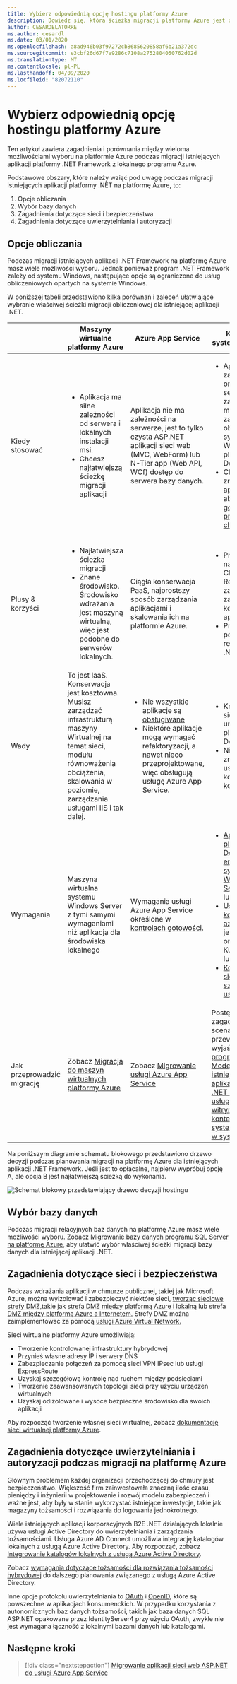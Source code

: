 ```yaml
---
title: Wybierz odpowiednią opcję hostingu platformy Azure
description: Dowiedz się, która ścieżka migracji platformy Azure jest odpowiednia dla twojej ASP.NET aplikacji sieci web.
author: CESARDELATORRE
ms.author: cesardl
ms.date: 03/01/2020
ms.openlocfilehash: a8ad946b03f97272cb8685620858af6b21a372dc
ms.sourcegitcommit: e3cbf26d67f7e9286c7108a2752804050762d02d
ms.translationtype: MT
ms.contentlocale: pl-PL
ms.lasthandoff: 04/09/2020
ms.locfileid: "82072110"
---
```

# <a name="choose-the-right-azure-hosting-option"></a>Wybierz odpowiednią opcję hostingu platformy Azure

Ten artykuł zawiera zagadnienia i porównania między wieloma możliwościami wyboru na platformie Azure podczas migracji istniejących aplikacji platformy .NET Framework z lokalnego programu Azure.

Podstawowe obszary, które należy wziąć pod uwagę podczas migracji istniejących aplikacji platformy .NET na platformę Azure, to:

1. Opcje obliczania
1. Wybór bazy danych
1. Zagadnienia dotyczące sieci i bezpieczeństwa
1. Zagadnienia dotyczące uwierzytelniania i autoryzacji

## <a name="compute-choices"></a>Opcje obliczania

Podczas migracji istniejących aplikacji .NET Framework na platformę Azure masz wiele możliwości wyboru. Jednak ponieważ program .NET Framework zależy od systemu Windows, następujące opcje są ograniczone do usług obliczeniowych opartych na systemie Windows.

W poniższej tabeli przedstawiono kilka porównań i zaleceń ułatwiające wybranie właściwej ścieżki migracji obliczeniowej dla istniejącej aplikacji .NET.

|                 | Maszyny wirtualne platformy Azure | Azure App Service | Kontenery systemu Windows |
|-----------------|-----------|-------------------|--------------------|
|Kiedy stosować      |<ul><li>Aplikacja ma silne zależności od serwera i lokalnych instalacji msi.</li><li>Chcesz najłatwiejszą ścieżkę migracji aplikacji</li></ul>|Aplikacja nie ma zależności na serwerze, jest to tylko czysta ASP.NET aplikacji sieci web (MVC, WebForm) lub N-Tier app (Web API, WCf) dostęp do serwera bazy danych. |<ul><li>Aplikacja ma zależności od oryginalnego serwera, ale te zależności mogą być zawarte w obrazie systemu Windows platformy Docker.</li><li>Chcesz zmodernizować aplikację tak, aby była [gotowa do pracy w chmurze](../../architecture/modernize-with-azure-containers/modernize-existing-apps-to-cloud-optimized/reasons-to-modernize-existing-net-apps-to-cloud-optimized-applications.md)</li></ul>|
|Plusy & korzyści  |<ul><li>Najłatwiejsza ścieżka migracji</li><li>Znane środowisko. Środowisko wdrażania jest maszyną wirtualną, więc jest podobne do serwerów lokalnych.</li></ul> |Ciągła konserwacja PaaS, najprostszy sposób zarządzania aplikacjami i skalowania ich na platformie Azure. |<ul><li>Przygotowany na przyszłość, Cloud DevOps-Ready z zależnościami zawartymi w kontenerach aplikacji.</li><li>Prawie nie ma potrzeby refaktoryzacji .NET /C# kod.</li></ul> |
|Wady             |To jest IaaS. Konserwacja jest kosztowna. Musisz zarządzać infrastrukturą maszyny Wirtualnej na temat sieci, modułu równoważenia obciążenia, skalowania w poziomie, zarządzania usługami IIS i tak dalej. |<ul><li>Nie wszystkie aplikacje są [obsługiwane](https://appmigration.microsoft.com/assessment)</li><li>Niektóre aplikacje mogą wymagać refaktoryzacji, a nawet nieco przeprojektowane, więc obsługują usługę Azure App Service.</li></ul> |<ul><li>Krzywa uczenia się umiejętności platformy Docker</li><li>Niektóre zmiany ustawień konfiguracji kodu i aplikacji</li></ul>|
|Wymagania |Maszyna wirtualna systemu Windows Server z tymi samymi wymaganiami niż aplikacja dla środowiska lokalnego | Wymagania usługi Azure App Service określone w [kontrolach gotowości](https://github.com/Azure/App-Service-Migration-Assistant/wiki/Readiness-Checks). |<ul><li>[Aparat platformy Docker — enterprise dla systemu Windows Server 2019](https://azuremarketplace.microsoft.com/marketplace/apps/cloud-infrastructure-services.docker-windows-2019)<br />lub</li><li>[Usługa kontenera azure (AKS)](https://azure.microsoft.com/services/container-service/) (to jest orchestrator Kubernetes)<br />lub<li>[Koordynator sieci szkieletowej usług Azure](https://azure.microsoft.com/services/service-fabric/)</li></ul> |
|Jak przeprowadzić migrację |Zobacz [Migracja do maszyn wirtualnych platformy Azure](vm.md) | Zobacz [Migrowanie usługi Azure App Service](app-service.md) | Postępuj zgodnie z zagadnieniami, scenariuszami i przewodnikami wyjaśnionymi w [programie Modernizowanie istniejących aplikacji platformy .NET za pomocą usługi Azure i witryny kontenerów systemu Windows w systemie eBook](https://aka.ms/liftandshiftwithcontainersebook) |

Na poniższym diagramie schematu blokowego przedstawiono drzewo decyzji podczas planowania migracji na platformę Azure dla istniejących aplikacji .NET Framework. Jeśli jest to opłacalne, najpierw wypróbuj opcję A, ale opcja B jest najłatwiejszą ścieżką do wykonania.

![Schemat blokowy przedstawiający drzewo decyzji hostingu](../media/migration/choose/decision-tree.png)

## <a name="database-choices"></a>Wybór bazy danych

Podczas migracji relacyjnych baz danych na platformę Azure masz wiele możliwości wyboru. Zobacz [Migrowanie bazy danych programu SQL Server na platformę Azure,](sql.md) aby ułatwić wybór właściwej ścieżki migracji bazy danych dla istniejącej aplikacji .NET.

## <a name="networking-and-security-considerations"></a>Zagadnienia dotyczące sieci i bezpieczeństwa

Podczas wdrażania aplikacji w chmurze publicznej, takiej jak Microsoft Azure, można wyizolować i zabezpieczyć niektóre sieci, [tworząc sieciowe strefy DMZ,](https://docs.microsoft.com/azure/architecture/reference-architectures/dmz/)takie jak [strefa DMZ między platformą Azure i lokalną](https://docs.microsoft.com/azure/architecture/reference-architectures/dmz/secure-vnet-hybrid) lub strefa [DMZ między platformą Azure a Internetem.](https://docs.microsoft.com/azure/architecture/reference-architectures/dmz/secure-vnet-dmz) Strefy DMZ można zaimplementować za pomocą [usługi Azure Virtual Network.](https://docs.microsoft.com/azure/virtual-network/virtual-networks-overview)

Sieci wirtualne platformy Azure umożliwiają:

- Tworzenie kontrolowanej infrastruktury hybrydowej
- Przynieś własne adresy IP i serwery DNS
- Zabezpieczanie połączeń za pomocą sieci VPN IPsec lub usługi ExpressRoute
- Uzyskaj szczegółową kontrolę nad ruchem między podsieciami
- Tworzenie zaawansowanych topologii sieci przy użyciu urządzeń wirtualnych
- Uzyskaj odizolowane i wysoce bezpieczne środowisko dla swoich aplikacji

Aby rozpocząć tworzenie własnej sieci wirtualnej, zobacz [dokumentację sieci wirtualnej platformy Azure](https://docs.microsoft.com/azure/virtual-network/).

## <a name="authentication-and-authorization-considerations-when-migrating-to-azure"></a>Zagadnienia dotyczące uwierzytelniania i autoryzacji podczas migracji na platformę Azure

Głównym problemem każdej organizacji przechodzącej do chmury jest bezpieczeństwo. Większość firm zainwestowała znaczną ilość czasu, pieniędzy i inżynierii w projektowanie i rozwój modelu zabezpieczeń i ważne jest, aby były w stanie wykorzystać istniejące inwestycje, takie jak magazyny tożsamości i rozwiązania do logowania jednokrotnego.

Wiele istniejących aplikacji korporacyjnych B2E .NET działających lokalnie używa usługi Active Directory do uwierzytelniania i zarządzania tożsamościami. Usługa Azure AD Connect umożliwia integrację katalogów lokalnych z usługą Azure Active Directory. Aby rozpocząć, zobacz [Integrowanie katalogów lokalnych z usługą Azure Active Directory](https://docs.microsoft.com/azure/active-directory/connect/active-directory-aadconnect).

Zobacz [wymagania dotyczące tożsamości dla rozwiązania tożsamości hybrydowej](https://docs.microsoft.com/azure/active-directory/active-directory-hybrid-identity-design-considerations-business-needs) do dalszego planowania związanego z usługą Azure Active Directory.

Inne opcje protokołu uwierzytelniania to [OAuth](https://en.wikipedia.org/wiki/OAuth) i [OpenID](https://en.wikipedia.org/wiki/OpenID), które są powszechne w aplikacjach konsumenckich. W przypadku korzystania z autonomicznych baz danych tożsamości, takich jak baza danych SQL ASP.NET opakowane przez IdentityServer4 przy użyciu OAuth, zwykle nie jest wymagana łączność z lokalnymi bazami danych lub katalogami.

## <a name="next-steps"></a>Następne kroki

> [!div class="nextstepaction"]
> [Migrowanie aplikacji sieci web ASP.NET do usługi Azure App Service](app-service.md)
